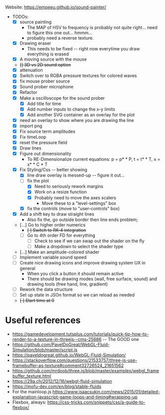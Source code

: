 Website: https://empeeu.github.io/sound-painter/

* TODOs:
    * [x] source painting
        * The MAP of HSV to frequency is probably not quite right... need to figure this one out... hmmm...
        * probably need a reverse texture. 
    * [x] Drawing eraser
        * This needs to be fixed -- right now everytime you draw everything is erased
    * [x] A moving source with the mouse
    * ~~[] 3D vs 2D sound option~~
    * [x] attenuation
    * [x] Switch over to RGBA pressure textures for colored waves
    * [x] fix mouse prober source
    * [x] Sound prober microphone
    * [x] Refactor
    * [x] Make a oscilloscope for the sound prober
       * [x] Add title for time
       * [x] Add number inputs to change the x-y limits
       * [x] Add another SVG container as an overlay for the plot
    * [x] need an overlay to show where you are drawing the line
    * [x] import png
    * [x] Fix source term amplitudes
    * [x] Fix timeLoop    
    * [x] reset the pressure field
    * [x] Draw lines
    * [x] Figure out dimensionality
        * To RE-Dimensionalize current equations: p = p* * P, t = t* * T, x = x* * C * T
    * [x] Fix Styling/Css -- better showing
      * [x] line draw overlay is messed-up -- figure it out...
      * [ ] fix the plot
        * [x] Need to seriously rework margins
        * [x] Work on a resize function
        * [x] Probably need to move the axes scalers
            * Move these to a "level-settings" box
      * [x] fix the controls (move to "user-controls" box)
    * [x] Add a shift key to draw straight lines
        * Also fix the, go outside border then line ends problem;
    * [...] Go to higher order numerics
        * ~~[ ] Switch to RK-4 integration~~
        * [ ] Go to 4th order FD for everything
            * [ ] Check to see if we can swap out the shader on the fly
            * [ ] Make a dropdown to select the shader type
    * [...] Make an amplitude-colored shader
    * [ ] Implement variable sound speed
    * [ ] Create nice drawing icons and improve drawing system UX in general
        * When you click a button it should remain active
        * There should be drawing modes (wall, free surface, sound) and drawing tools (free hand, line, gradient)
    * [ ] Rework the data structure
    * [ ] Set up state in JSOn format so we can reload as needed
    * ~~[ ] Start time at 0~~


# Useful references
* https://gamedevelopment.tutsplus.com/tutorials/quick-tip-how-to-render-to-a-texture-in-threejs--cms-25686  -- The GOOD one
* https://github.com/PavelDoGreat/WebGL-Fluid-Simulation/blob/master/script.js
* https://paveldogreat.github.io/WebGL-Fluid-Simulation/
* https://stackoverflow.com/questions/21533757/three-js-use-framebuffer-as-texture#comment32726524_21651562
* https://github.com/mrdoob/three.js/blob/master/examples/webgl_framebuffer_texture.html
* https://29a.ch/2012/12/16/webgl-fluid-simulation
* https://mofu-dev.com/en/blog/stable-fluids
* For the mainloop.js https://www.isaacsukin.com/news/2015/01/detailed-explanation-javascript-game-loops-and-timing#wrapping-up
* Flexbox, always: https://css-tricks.com/snippets/css/a-guide-to-flexbox/